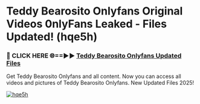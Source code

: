 # Teddy Bearosito Onlyfans Original Videos 0nlyFans Leaked - Files Updated! (hqe5h)

<h3>🔴 CLICK HERE 🌐==►► <a href="https://tinyurl.com/4seja8ks" rel="nofollow">Teddy Bearosito Onlyfans Updated Files</a></h3>

Get Teddy Bearosito Onlyfans and all content. Now you can access all videos and pictures of Teddy Bearosito Onlyfans. New Updated Files 2025!

[![hqe5h](https://i.imgur.com/EWjZXRe.gif)](https://tinyurl.com/4seja8ks)
